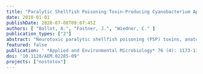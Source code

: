 ```yaml
---
title: "Paralytic Shellfish Poisoning Toxin-Producing Cyanobacterium Aphanizomenon gracile in Northeast Germany"
date: 2010-01-01
publishDate: 2020-07-08T09:07:45Z
authors: [ "Ballot, A.", "Fastner, J.", "Wiedner, C." ]
publication_types: ["2"]
abstract: "Neurotoxic paralytic shellfish poisoning (PSP) toxins, anatoxin-a (ATX), and hepatotoxic cylindrospermopsin (CYN) have been detected in several lakes in northeast Germany during the last 2 decades. They are produced worldwide by members of the nostocalean genera Anabaena, Cylindrospermopsis, and Aphanizomenon. Although no additional sources of PSP toxins and ATX have been identified in German water bodies to date, the observed CYN concentrations cannot be produced solely by Aphanizomenon flos-aquae, the only known CYN producer in Germany. Therefore, we attempted to identify PSP toxin, ATX, and CYN producers by isolating and characterizing 92 Anabaena, Aphanizomenon, and Anabaenopsis strains from five lakes in northeast Germany. In a polyphasic approach, all strains were morphologically and phylogenetically classified and then tested for PSP toxins, ATX, and CYN by liquid chromatography-tandem mass spectrometry (LC-MS/MS) and enzyme-linked immunosorbent assay (ELISA) and screened for the presence of PSP toxin- and CYN-encoding gene fragments. As demonstrated by ELISA and LC-MS, 14 Aphanizomenon gracile strains from Lakes Melang and Scharmützel produced four PSP toxin variants (gonyautoxin 5 [GTX5], decarbamoylsaxitoxin [dcSTX], saxitoxin [STX], and neosaxitoxin [NEO]). GTX5 was the most prevalent PSP toxin variant among the seven strains from Lake Scharmu¨tzel, and NEO was the most prevalent among the seven strains from Lake Melang. The sxtA gene, which is part of the saxitoxin gene cluster, was found in the 14 PSP toxin-producing A. gracile strains and in 11 non-PSP toxin-producing Aphanizomenon issatschenkoi, A. flos-aquae, Anabaena planktonica, and Anabaenopsis elenkinii strains. ATX and CYN were not detected in any of the isolated strains. This study is the first confirming the role of A. gracile as a PSP toxin producer in German water bodies."
featured: false
publication: ' *Applied and Environmental Microbiology* 76 (4): 1173-1180 [10.1128/AEM.02285-09](https://doi.org/10.1128/AEM.02285-09)'
doi: "10.1128/AEM.02285-09"
projects: ["nostotox"]
---
```


